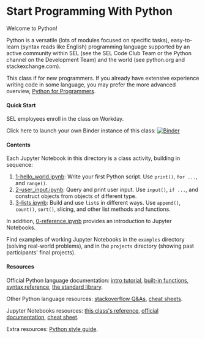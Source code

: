 # Start Programming With Python

Welcome to Python!

Python is a versatile (lots of modules focused on specific tasks),
easy-to-learn (syntax reads like English) programming language supported by
an active community within SEL (see the SEL Code Club Team or the Python channel
on the Development Team) and the world (see python.org and stackexchange.com).

This class if for new programmers. If you already have extensive experience
writing code in some language, you may prefer the more advanced overview,
[Python for Programmers](../PythonForProgrammers/README.md).

#### Quick Start
SEL employees enroll in the class on Workday.

Click here to launch your own Binder instance of this class:
[![Binder](https://mybinder.org/badge_logo.svg)](https://mybinder.org/v2/gh/Schweitzer-Engineering-Laboratories/programming-classes/main?labpath=StartProgrammingPython)

#### Contents
Each Jupyter Notebook in this directory is a class activity, building in
sequence:

1. [1-hello_world.ipynb](1-hello_world.ipynb):
   Write your first Python script. Use `print()`, `for ...`, and `range()`.
2. [2-user_input.ipynb](2-user_input.ipynb):
   Query and print user input. Use `input()`, `if ...`,
   and construct objects from objects of different type.
3. [3-lists.ipynb](3-lists.ipynb):
   Build and use `list`s in different ways. Use `append()`,
   `count()`, `sort()`, slicing, and other list methods and functions.

In addition, [0-reference.ipynb](0-reference.ipynb) provides an introduction to
Jupyter Notebooks.

Find examples of working Jupyter Notebooks in the `examples` directory
(solving real-world problems), and in the `projects` directory (showing past
participants' final projects).

#### Resources
Official Python language documentation:
[intro tutorial](https://docs.python.org/3/tutorial/index.html),
[built-in functions](https://docs.python.org/3/library/functions.html),
[syntax reference](https://docs.python.org/3/reference/index.html),
[the standard library](https://docs.python.org/3/library/).

Other Python language resources:
[stackoverflow Q&As](https://stackoverflow.com/questions/tagged/python-3.x),
[cheat sheets](https://ehmatthes.github.io/pcc/cheatsheets/README.html).

Jupyter Notebooks resources:
[this class's reference](0-reference.ipynb),
[official documentation](https://jupyter-notebook.readthedocs.io/en/stable/),
[cheat sheet](https://medium.com/edureka/jupyter-notebook-cheat-sheet-88f60d1aca7).

Extra resources:
[Python style guide](https://www.python.org/dev/peps/pep-0008/).
